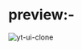 # preview:-

![yt-ui-clone](https://user-images.githubusercontent.com/67111661/191961978-3bac9ff4-9a49-4dbc-b9cc-4084579c8041.png)
